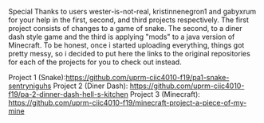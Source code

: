 Special Thanks to users wester-is-not-real, kristinnenegron1 and gabyxrum for your help in the first, second, and  third projects respectively. The first project consists of changes to a game of snake. The second, to a diner dash style game and the third is applying "mods" to a java version of Minecraft. To be honest, once i started uploading everything, things got pretty messy, so i decided to put here the links to the original repositories for each of the projects for you to check out instead. 

Project 1 (Snake):https://github.com/uprm-ciic4010-f19/pa1-snake-sentryniguhs
Project 2 (Diner Dash): https://github.com/uprm-ciic4010-f19/pa-2-dinner-dash-hell-s-kitchen
Project 3 (Minecraft): https://github.com/uprm-ciic4010-f19/minecraft-project-a-piece-of-my-mine
